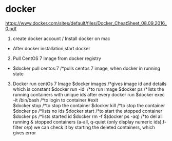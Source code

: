 # docker
https://www.docker.com/sites/default/files/Docker_CheatSheet_08.09.2016_0.pdf
1. create docker account / Install docker on mac
- After docker installation,start docker
2. Pull CentOS 7 Image from docker registry
- $docker pull centos:7    /*pulls centos 7 image,  when docker in running state
3. Docker run centOs 7 Image
$docker images     /*gives image id and details which is constant
$docker run -id <image id>    /*to run image
$docker ps      /*lists the running containers with unique ids after every docker run
$docker exec -it  <container id>  /bin/bash     /*to login to container
#exit     
$docker stop <container id>   /*to stop the container
$docker kill <container id>   /*to stop the container
$docker ps    /*lists no ids
$docker start <container id>    /*to start the stopped container
$docker ps    /*lists started id
$docker rm -f $(docker ps -aq)    /*to del all running & stopped containers (a-all,
q-quiet (only display numeric ids),f-filter o/p)
we can check it by starting the deleted containers, which gives error
